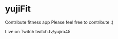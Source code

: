 # yujiFit

Contribute fitness app
Please feel free to contribute :)

Live on Twitch twitch.tv/yujiro45
